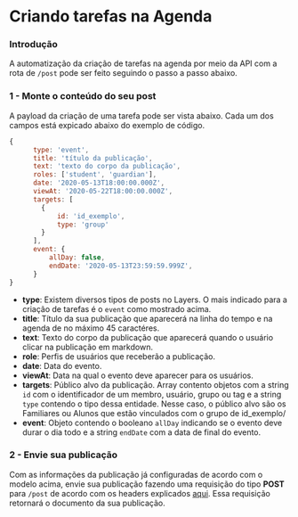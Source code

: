 # Criando tarefas na Agenda

### Introdução

A automatização da criação de tarefas na agenda por meio da API com a rota de `/post`  pode ser feito seguindo o passo a passo abaixo.

### 1 - Monte o conteúdo do seu post

A payload da criação de uma tarefa pode ser vista abaixo. Cada um dos campos está expicado abaixo do exemplo de código.

```js
{
      type: 'event',
      title: 'título da publicação',
      text: 'texto do corpo da publicação',
      roles: ['student', 'guardian'],
      date: '2020-05-13T18:00:00.000Z',
      viewAt: '2020-05-22T18:00:00.000Z',
      targets: [
        {
            id: 'id_exemplo',
            type: 'group'
        }
      ],
      event: {
          allDay: false,
          endDate: '2020-05-13T23:59:59.999Z',
      }
}
```

+ **type**: Existem diversos tipos de posts no Layers. O mais indicado para a criação de tarefas é o ```event``` como mostrado acima.
+ **title**: Título da sua publicação que aparecerá na linha do tempo e na agenda de no máximo 45 caractéres.
+ **text**: Texto do corpo da publicação que aparecerá quando o usuário clicar na publicação em markdown.
+ **role**: Perfis de usuários que receberão a publicação.
+ **date**: Data do evento.
+ **viewAt**: Data na qual o evento deve aparecer para os usuários.
+ **targets**: Público alvo da publicação. Array contento objetos com a string ```id``` com o identificador de um membro, usuário, grupo ou tag e a string ```type``` contendo o tipo dessa entidade. Nesse caso, o público alvo são os Familiares ou Alunos que estão vinculados com o grupo de id_exemplo/
+ **event**: Objeto contendo o booleano ```allDay``` indicando se o evento deve durar o dia todo e a string ```endDate``` com a data de final do evento.

### 2 - Envie sua publicação

Com as informações da publicação já configuradas de acordo com o modelo acima, envie sua publicação fazendo uma requisição do tipo **POST** para `/post` de acordo com os headers explicados [aqui](link.com). Essa requisição retornará o documento da sua publicação. 
